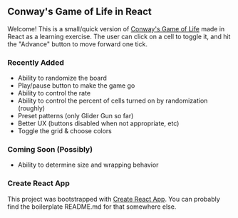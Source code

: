 ## Conway's Game of Life in React

Welcome! This is a small/quick version of [Conway's Game of Life](https://en.wikipedia.org/wiki/Conway%27s_Game_of_Life) made in React as a learning exercise. The user can click on a cell to toggle it, and hit the "Advance" button to move forward one tick.

### Recently Added

* Ability to randomize the board
* Play/pause button to make the game go
* Ability to control the rate
* Ability to control the percent of cells turned on by randomization (roughly)
* Preset patterns (only Glider Gun so far)
* Better UX (buttons disabled when not appropriate, etc)
* Toggle the grid & choose colors

### Coming Soon (Possibly)

* Ability to determine size and wrapping behavior

### Create React App

This project was bootstrapped with [Create React App](https://github.com/facebook/create-react-app).
You can probably find the boilerplate README.md for that somewhere else.
